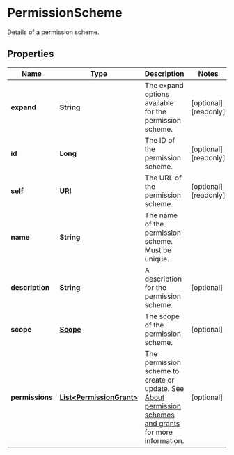 

# PermissionScheme

Details of a permission scheme.
## Properties

Name | Type | Description | Notes
------------ | ------------- | ------------- | -------------
**expand** | **String** | The expand options available for the permission scheme. |  [optional] [readonly]
**id** | **Long** | The ID of the permission scheme. |  [optional] [readonly]
**self** | **URI** | The URL of the permission scheme. |  [optional] [readonly]
**name** | **String** | The name of the permission scheme. Must be unique. | 
**description** | **String** | A description for the permission scheme. |  [optional]
**scope** | [**Scope**](Scope.md) | The scope of the permission scheme. |  [optional]
**permissions** | [**List&lt;PermissionGrant&gt;**](PermissionGrant.md) | The permission scheme to create or update. See [About permission schemes and grants](#about-permission-schemes-and-grants) for more information. |  [optional]



